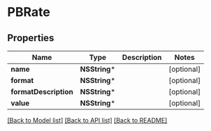 # PBRate

## Properties
Name | Type | Description | Notes
------------ | ------------- | ------------- | -------------
**name** | **NSString*** |  | [optional] 
**format** | **NSString*** |  | [optional] 
**formatDescription** | **NSString*** |  | [optional] 
**value** | **NSString*** |  | [optional] 

[[Back to Model list]](../README.md#documentation-for-models) [[Back to API list]](../README.md#documentation-for-api-endpoints) [[Back to README]](../README.md)


